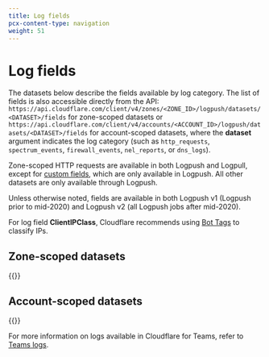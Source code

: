 ```yaml
---
title: Log fields
pcx-content-type: navigation
weight: 51
---
```


# Log fields

The datasets below describe the fields available by log category. The list of fields is also accessible directly from the API:
`https://api.cloudflare.com/client/v4/zones/<ZONE_ID>/logpush/datasets/<DATASET>/fields` for zone-scoped datasets or `https://api.cloudflare.com/client/v4/accounts/<ACCOUNT_ID>/logpush/datasets/<DATASET>/fields` for account-scoped datasets, where the **dataset** argument indicates the log category (such as `http_requests`, `spectrum_events`, `firewall_events`, `nel_reports`, or `dns_logs`).

Zone-scoped HTTP requests are available in both Logpush and Logpull, except for [custom fields](/reference/logpush-api-configuration/custom-fields), which are only available in Logpush. All other datasets are only available through Logpush.

Unless otherwise noted, fields are available in both Logpush v1 (Logpush prior to mid-2020) and Logpush v2 (all Logpush jobs after mid-2020).

For log field **ClientIPClass**, Cloudflare recommends using [Bot Tags](/bots/about/cloudflare-bot-tags) to classify IPs.

## Zone-scoped datasets

{{<directory-listing>}}

## Account-scoped datasets

{{<directory-listing>}}

For more information on logs available in Cloudflare for Teams, refer to [Teams logs](/cloudflare-one/analytics/logs).
